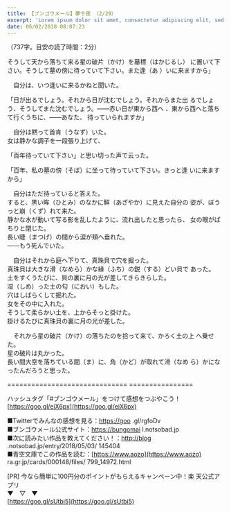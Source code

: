 ```yaml
---
title: 【ブンゴウメール】夢十夜 （2/29）
excerpt: 'Lorem ipsum dolor sit amet, consectetur adipiscing elit, sed do eiusmod tempor incididunt ut labore et dolore magna aliqua. Praesent elementum facilisis leo vel fringilla est ullamcorper eget. At imperdiet dui accumsan sit amet nulla facilisi morbi tempus.'
date: 06/02/2018 08:07:23
---
```


（737字。目安の読了時間：2分）

そうして天から落ちて来る星の破片（かけ）を墓標（はかじるし） に置いて下さい。そうして墓の傍に待っていて下さい。また逢（あ ）いに来ますから」

　自分は、いつ逢いに来るかねと聞いた。

  
「日が出るでしょう。それから日が沈むでしょう。それからまた出 るでしょう、そうしてまた沈むでしょう。――赤い日が東から西へ 、東から西へと落ちて行くうちに、――あなた、 待っていられますか」

　自分は黙って首肯（うなず）いた。  
女は静かな調子を一段張り上げて、

「百年待っていて下さい」と思い切った声で云った。

  
「百年、私の墓の傍（そば）に坐って待っていて下さい。きっと逢 いに来ますから」

　自分はただ待っていると答えた。  
すると、黒い眸（ひとみ）のなかに鮮（あざやか）に見えた自分の 姿が、ぼうっと崩（くず）れて来た。  
静かな水が動いて写る影を乱したように、流れ出したと思ったら、 女の眼がぱちりと閉じた。  
長い睫（まつげ）の間から涙が頬へ垂れた。  
――もう死んでいた。

  
　自分はそれから庭へ下りて、真珠貝で穴を掘った。  
真珠貝は大きな滑（なめら）かな縁（ふち）の鋭（する）どい貝で あった。  
土をすくうたびに、貝の裏に月の光が差してきらきらした。  
湿（しめ）った土の匂（におい）もした。  
穴はしばらくして掘れた。  
女をその中に入れた。  
そうして柔らかい土を、上からそっと掛けた。  
掛けるたびに真珠貝の裏に月の光が差した。

  
　それから星の破片（かけ）の落ちたのを拾って来て、かろく土の上 へ乗せた。  
星の破片は丸かった。  
長い間大空を落ちている間（ま）に、角（かど）が取れて滑（なめ ら）かになったんだろうと思った。

\============================== ================

ハッシュタグ「#ブンゴウメール」をつけて感想をつぶやこう！ [https://goo.gl/eiX6px](https://goo.gl/eiX6px)

■Twitterでみんなの感想を見る：[https://goo](https://goo) .gl/rgfoDv  
■ブンゴウメール公式サイト：[https://bungomai](https://bungomai) l.notsobad.jp  
■次に読みたい作品を教えてください！：[http://blog](http://blog) .notsobad.jp/entry/2018/05/03/ 145404  
■青空文庫でこの作品を読む：[https://www.aozo](https://www.aozo) ra.gr.jp/cards/000148/files/ 799\_14972.html

\[PR\] 今なら簡単に100円分のポイントがもらえるキャンペーン中！楽 天公式アプリ  
▼　▽　▼  
[https://goo.gl/sUtbi5](https://goo.gl/sUtbi5)